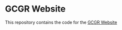 # GCGR Website

This repository contains the code for the [GCGR Website](https://gcgr-uk.github.io/)

